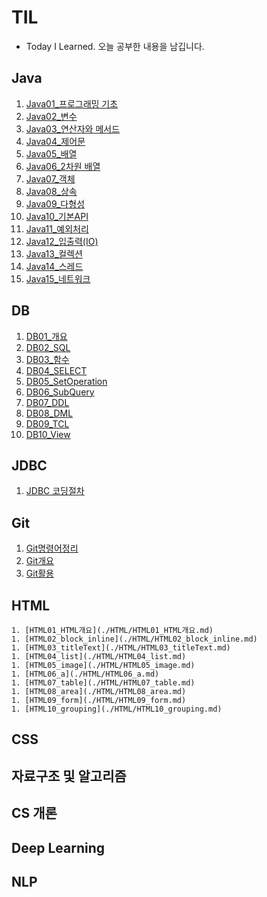 # TIL
- Today I Learned. 오늘 공부한 내용을 남깁니다.

## Java
1. [Java01_프로그래밍 기초](./Java/Java01_프로그래밍기초.md)
2. [Java02_변수](./Java/Java02_변수.md)
3. [Java03_연산자와 메서드](./Java/Java03_연산자와메서드.md)
4. [Java04_제어문](./Java/Java04_제어문.md)
5. [Java05_배열](./Java/Java05_배열.md)
6. [Java06_2차원 배열](./Java/Java06_2차원배열.md)
7. [Java07_객체](./Java/Java07_객체.md)
8. [Java08_상속](./Java/Java09_상속.md)
9. [Java09_다형성](./Java/Java10_다형성.md)
10. [Java10_기본API](./Java/Java11_기본API.md)
11. [Java11_예외처리](./Java/Java12_예외처리(Exception).md)
12. [Java12_입출력(IO)](./Java/Java13_입출력(IO).md)
13. [Java13_컬렉션](./Java/Java14_컬렉션(Collection).md)
14. [Java14_스레드](./Java/Java15_스레드.md)
15. [Java15_네트워크](./Java/Java16_네트워크.md)


## DB

1. [DB01_개요](./DB/DB01_DB개요.md)
2. [DB02_SQL](./DB/DB02_SQL.md)
3. [DB03_함수](./DB/DB03_함수.md)
4. [DB04_SELECT](./DB/DB04_SELECT.md)
5. [DB05_SetOperation](./DB/DB05_SetOperation.md)
6. [DB06_SubQuery](./DB/DB06_SubQuery.md)
7. [DB07_DDL](./DB/DB07_DDL.md)
8. [DB08_DML](./DB/DB08_DML.md)
9. [DB09_TCL](./DB/DB09_TCL.md)
10. [DB10_View](./DB/DB10_View.md)

## JDBC
1. [JDBC 코딩절차](./JDBC/DB01_JDBC.md)

## Git

1. [Git명령어정리](./Git/00Git명령어정리.md)
2. [Git개요](./Git/01Git개요.md)
3. [Git활용](./Git/02Git활용.md)

## HTML

	1. [HTML01_HTML개요](./HTML/HTML01_HTML개요.md)
	1. [HTML02_block_inline](./HTML/HTML02_block_inline.md)
	1. [HTML03_titleText](./HTML/HTML03_titleText.md)
	1. [HTML04_list](./HTML/HTML04_list.md)
	1. [HTML05_image](./HTML/HTML05_image.md)
	1. [HTML06_a](./HTML/HTML06_a.md)
	1. [HTML07_table](./HTML/HTML07_table.md)
	1. [HTML08_area](./HTML/HTML08_area.md)
	1. [HTML09_form](./HTML/HTML09_form.md)
	1. [HTML10_grouping](./HTML/HTML10_grouping.md)

## CSS



## 자료구조 및 알고리즘

## CS 개론

## Deep Learning

## NLP